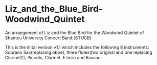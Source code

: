 # Liz_and_the_Blue_Bird-Woodwind_Quintet
An arrangement of Liz and the Blue Bird for the Woodwind Quintet of Shantou University Concert Band (STUCB)

This is the inital version v1.1 which includes the following 8 instruments:
Soprano Sax(replacing oboe), three flutes(two original and one replacing Clarinet2), Piccolo, Clarinet, F horn and Basson
